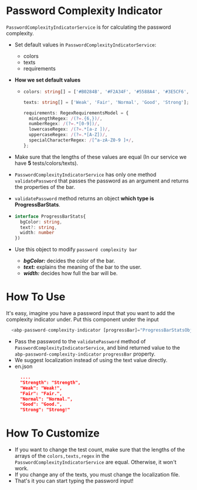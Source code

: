 # Password Complexity Indicator
`PasswordComplexityIndicatorService` is for calculating the password complexity.

- Set default values in `PasswordComplexityIndicatorService`:
  - colors
  - texts
  - requirements
- **How we set default values**
  - ```ts
    colors: string[] = ['#B0284B', '#F2A34F', '#5588A4', '#3E5CF6', '#6EBD70'];
  
    texts: string[] = ['Weak', 'Fair', 'Normal', 'Good', 'Strong'];
  
    requirements: RegexRequirementsModel = {
      minLengthRegex: /(?=.{6,})/,                                        // Default min length 6
      numberRegex: /(?=.*[0-9])/,                                         // Default isContain number
      lowercaseRegex: /(?=.*[a-z ])/,                                     // Default isContainLowercase
      uppercaseRegex: /(?=.*[A-Z])/,                                      // Default isContainUppercase
      specialCharacterRegex: /[^a-zA-Z0-9 ]+/,                            // Default isContainSpecialCharacter
    };
    ```
- Make sure that the lengths of these values are equal (In our service we have **5** tests/colors/texts).
- `PasswordComplexityIndicatorService` has only one method `validatePassword` that passes the password as an argument and returns the properties of the bar.

- `validatePassword` method returns an object **which type is ProgressBarStats**.
- ```ts
  interface ProgressBarStats{
    bgColor: string,
    text?: string,
    width: number
  })
  ``` 
- Use this object to modify `password complexity bar`
  - ***bgColor:*** decides the color of the bar.
  - ***text:*** explains the meaning of the bar to the user. 
  - ***width:*** decides how full the bar will be.


# How To Use
It's easy, imagine you have a password input that you want to add the complexity indicator under. Put this component under the input

```ts
  <abp-password-complexity-indicator [progressBar]="ProgressBarStatsObject"></abp-password-complexity-indicator>
```

- Pass the password to the `validatePassword` method of `PasswordComplexityIndicatorService`, and bind returned value to the `abp-password-complexity-indicator` `progressBar` property.
- We suggest localization instead of using the text value directly.
- en.json
  ```json
    ....
    "Strength": "Strength",
    "Weak": "Weak!",
    "Fair": "Fair.",
    "Normal": "Normal.",
    "Good": "Good.",
    "Strong": "Strong!"
  ``` 

# How To Customize
- If you want to change the test count, make sure that the lengths of the arrays of the `colors,texts,regex` in the `PasswordComplexityIndicatorService` are equal. Otherwise, it won't work.
- If you change any of the texts, you must change the localization file.
- That's it you can start typing the password input!
